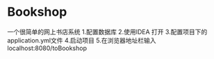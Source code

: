 # Bookshop
一个很简单的网上书店系统
1.配置数据库
2.使用IDEA 打开
3.配置项目下的application.yml文件
4.启动项目
5.在浏览器地址栏输入localhost:8080/toBookshop

